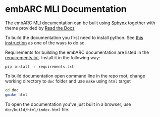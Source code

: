 embARC MLI Documentation
==================================================

The embARC MLI documentation can be built using [Sphynx](http://sphinx-doc.org/) together with theme provided by [Read the Docs](https://readthedocs.org/)

To build the documentation you first need to install python. See [this instruction](/examples/tutorial_emnist_tensorflow#install-python-and-create-a-virtual-environment) as one of the ways to do so.

Requirements for building the embARC documentation are listed in the [requirements.txt](/doc/requirements.txt). Install it in the following way:

```
pip install -r requirements.txt
```

To build documentation open command line in the repo root, change working directory to `doc` folder and use `make` using `html` target

```bash
cd doc
gmake html
```

To open the documentation you've just built in a browser, use `doc/build/html/index.html` file.
